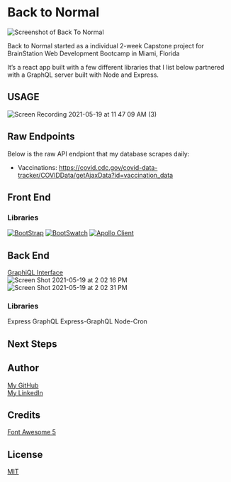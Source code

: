 # Back to Normal
![Screenshot of Back To Normal](https://user-images.githubusercontent.com/4029060/118316928-691d0a80-b4c5-11eb-8049-c2d3faf77531.png)

Back to Normal started as a individual 2-week Capstone project for BrainStation Web Development Bootcamp in Miami, Florida

It’s a react app built with a few different  libraries that I list below  partnered with a GraphQL server built with Node and Express.

## USAGE
![Screen Recording 2021-05-19 at 11 47 09 AM (3)](https://user-images.githubusercontent.com/4029060/118889666-6ce8cc80-b8cb-11eb-94db-1a691eaf8074.gif)
## Raw Endpoints

Below is the raw API endpiont that my database scrapes daily:

- Vaccinations: https://covid.cdc.gov/covid-data-tracker/COVIDData/getAjaxData?id=vaccination_data
## Front End

### Libraries
[![BootStrap](https://user-images.githubusercontent.com/4029060/118845925-32b30700-b89a-11eb-8370-7533b90941da.png)](https://getbootstrap.com/)
[![BootSwatch](https://user-images.githubusercontent.com/4029060/118846996-4448de80-b89b-11eb-9edb-9852a6fe0633.png)](https://bootswatch.com/darkly/)
[![Apollo Client](https://user-images.githubusercontent.com/4029060/118849872-28930780-b89e-11eb-806c-d9e10cdaed50.png)](https://www.apollographql.com/docs/react/)
## Back End
[GraphiQL Interface](https://backtonormal.herokuapp.com/graphql)  
![Screen Shot 2021-05-19 at 2 02 16 PM](https://user-images.githubusercontent.com/4029060/118861866-ffc53f00-b8aa-11eb-87b8-59fcbd2e05ad.png) ![Screen Shot 2021-05-19 at 2 02 31 PM](https://user-images.githubusercontent.com/4029060/118862000-21bec180-b8ab-11eb-9812-213c661e4bd9.png)


### Libraries
Express
GraphQL
Express-GraphQL
Node-Cron
## Next Steps
## Author
[My GitHub](https://github.com/calebcross)  
[My LinkedIn](https://www.linkedin.com/in/calebacross/)

## Credits
[Font Awesome 5](https://fontawesome.com/start)


## License
[MIT](https://choosealicense.com/licenses/mit/)
